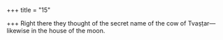 +++
title = "15"

+++
Right there they thought of the secret name of the cow of Tvaṣṭar— likewise in the house of the moon.  